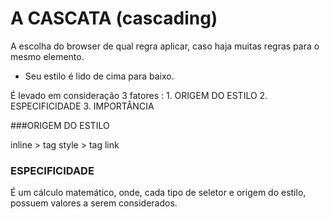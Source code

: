 # A CASCATA (cascading)

A escolha do browser de qual regra aplicar, caso haja muitas regras para o mesmo elemento.

* Seu estilo é lido de cima para baixo.

É levado em consideração 3 fatores :
    1. ORIGEM DO ESTILO
    2. ESPECIFICIDADE
    3. IMPORTÂNCIA

###ORIGEM DO ESTILO

inline > tag style > tag link

### ESPECIFICIDADE

É um cálculo matemático, onde, cada tipo de seletor e origem do estilo, possuem valores a serem considerados.